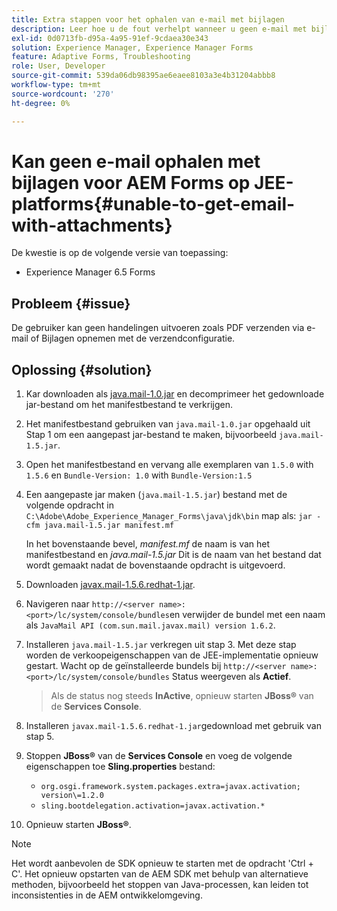 ```yaml
---
title: Extra stappen voor het ophalen van e-mail met bijlagen
description: Leer hoe u de fout verhelpt wanneer u geen e-mail met bijlagen voor AEM Forms op JEE-platforms kunt ophalen.
exl-id: 0d0713fb-d95a-4a95-91ef-9cdaea30e343
solution: Experience Manager, Experience Manager Forms
feature: Adaptive Forms, Troubleshooting
role: User, Developer
source-git-commit: 539da06db98395ae6eaee8103a3e4b31204abbb8
workflow-type: tm+mt
source-wordcount: '270'
ht-degree: 0%

---
```


# Kan geen e-mail ophalen met bijlagen voor AEM Forms op JEE-platforms{#unable-to-get-email-with-attachments}

De kwestie is op de volgende versie van toepassing:

* Experience Manager 6.5 Forms

## Probleem {#issue}

De gebruiker kan geen handelingen uitvoeren zoals PDF verzenden via e-mail of Bijlagen opnemen met de verzendconfiguratie.

## Oplossing {#solution}

1. Kar downloaden als [java.mail-1.0.jar](/help/forms/using/java.mail-1.0.jar) en decomprimeer het gedownloade jar-bestand om het manifestbestand te verkrijgen.

1. Het manifestbestand gebruiken van `java.mail-1.0.jar` opgehaald uit Stap 1 om een aangepast jar-bestand te maken, bijvoorbeeld `java.mail-1.5.jar`.

1. Open het manifestbestand en vervang alle exemplaren van `1.5.0` with `1.5.6` en `Bundle-Version: 1.0` with `Bundle-Version:1.5`

1. Een aangepaste jar maken (`java.mail-1.5.jar`) bestand met de volgende opdracht in `C:\Adobe\Adobe_Experience_Manager_Forms\java\jdk\bin` map als:
   `jar -cfm java.mail-1.5.jar manifest.mf`

   In het bovenstaande bevel, *manifest.mf* de naam is van het manifestbestand en *java.mail-1.5.jar* Dit is de naam van het bestand dat wordt gemaakt nadat de bovenstaande opdracht is uitgevoerd.

1. Downloaden [javax.mail-1.5.6.redhat-1.jar](https://mvnrepository.com/artifact/com.sun.mail/javax.mail/1.5.6.redhat-1).

1. Navigeren naar `http://<server name>:<port>/lc/system/console/bundles`en verwijder de bundel met een naam als `JavaMail API (com.sun.mail.javax.mail) version 1.6.2`.

1. Installeren `java.mail-1.5.jar` verkregen uit stap 3. Met deze stap worden de verkoopeigenschappen van de JEE-implementatie opnieuw gestart. Wacht op de geïnstalleerde bundels bij `http://<server name>:<port>/lc/system/console/bundles` Status weergeven als **Actief**.

   >Als de status nog steeds **InActive**, opnieuw starten   **JBoss®** van de **Services Console**.


1. Installeren `javax.mail-1.5.6.redhat-1.jar`gedownload met gebruik van stap 5.

1. Stoppen **JBoss®** van de **Services Console** en voeg de volgende eigenschappen toe **Sling.properties** bestand:
   * `org.osgi.framework.system.packages.extra=javax.activation; version\=1.2.0`
   * `sling.bootdelegation.activation=javax.activation.*`

1. Opnieuw starten **JBoss®**.

>[!NOTE]
>
> Het wordt aanbevolen de SDK opnieuw te starten met de opdracht &#39;Ctrl + C&#39;. Het opnieuw opstarten van de AEM SDK met behulp van alternatieve methoden, bijvoorbeeld het stoppen van Java-processen, kan leiden tot inconsistenties in de AEM ontwikkelomgeving.
